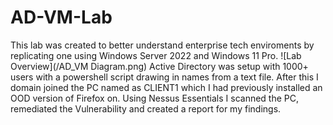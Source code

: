 # AD-VM-Lab
This lab was created to better understand enterprise tech enviroments by replicating one using Windows Server 2022 and Windows 11 Pro.
![Lab Overview](/AD_VM Diagram.png)
Active Directory was setup with 1000+ users with a powershell script drawing in names from a text file.
After this I domain joined the PC named as CLIENT1 which I had previously installed an OOD version of Firefox on.
Using Nessus Essentials I scanned the PC, remediated the Vulnerability and created a report for my findings.
